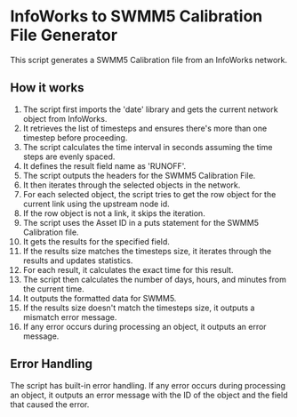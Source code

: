 # InfoWorks to SWMM5 Calibration File Generator

This script generates a SWMM5 Calibration file from an InfoWorks network.

## How it works

1. The script first imports the 'date' library and gets the current network object from InfoWorks.
2. It retrieves the list of timesteps and ensures there's more than one timestep before proceeding.
3. The script calculates the time interval in seconds assuming the time steps are evenly spaced.
4. It defines the result field name as 'RUNOFF'.
5. The script outputs the headers for the SWMM5 Calibration File.
6. It then iterates through the selected objects in the network.
7. For each selected object, the script tries to get the row object for the current link using the upstream node id.
8. If the row object is not a link, it skips the iteration.
9. The script uses the Asset ID in a puts statement for the SWMM5 Calibration file.
10. It gets the results for the specified field.
11. If the results size matches the timesteps size, it iterates through the results and updates statistics.
12. For each result, it calculates the exact time for this result.
13. The script then calculates the number of days, hours, and minutes from the current time.
14. It outputs the formatted data for SWMM5.
15. If the results size doesn't match the timesteps size, it outputs a mismatch error message.
16. If any error occurs during processing an object, it outputs an error message.

## Error Handling

The script has built-in error handling. If any error occurs during processing an object, it outputs an error message with the ID of the object and the field that caused the error.